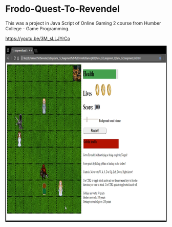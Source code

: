# Frodo-Quest-To-Revendel

This was a project in Java Script of Online Gaming 2 course from Humber College - Game Programming.

https://youtu.be/3M_sLLJYrCo

<img src="Frodo's Quest To Revendel.png" width="1000" height="550">
